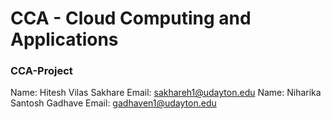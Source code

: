 # CCA - Cloud Computing and Applications
### CCA-Project
Name: Hitesh Vilas Sakhare
Email: <sakhareh1@udayton.edu> 
Name: Niharika Santosh Gadhave
Email: <gadhaven1@udayton.edu>